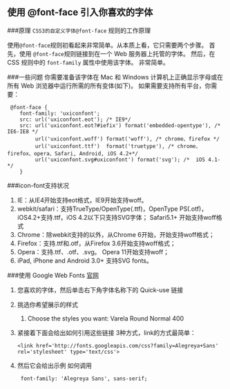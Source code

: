 使用 @font-face 引入你喜欢的字体
---------------

###原理
`CSS3的自定义字体@font-face` 规则的工作原理

使用` @font-face `规则初看起来非常简单。从本质上看，它只需要两个步骤。 首先，使用 ` @font-face `规则链接到在一个 Web 服务器上托管的字体。 然后，在 CSS 规则中的 `font-family` 属性中使用该字体。 非常简单。

###一些问题
你需要准备该字体在 Mac 和 Windows 计算机上正确显示字母或在所有 Web 浏览器中运行所需的所有变体(如下)。
	如果需要支持所有平台，你需要：
	
	 @font-face {
        font-family: 'uxiconfont';
        src: url('uxiconfont.eot'); /* IE9*/
        src: url('uxiconfont.eot?#iefix') format('embedded-opentype'), /* IE6-IE8 */
             url('uxiconfont.woff') format('woff'), /* chrome、firefox */
             url('uxiconfont.ttf')  format('truetype'), /* chrome、firefox、opera、Safari, Android, iOS 4.2+*/
             url('uxiconfont.svg#uxiconfont') format('svg'); /*  iOS 4.1- */
		}
###icon-font支持状况
1. IE：从IE4开始支持eot格式，IE9开始支持woff。
2. webkit/safari：支持TrueType/OpenType(.ttf)，OpenType PS(.otf)，iOS4.2+支持.ttf，iOS 4.2以下只支持SVG字体； Safari5.1+ 开始支持woff格式
3. Chrome：除webkit支持的以外，从Chrome 6开始，开始支持woff格式；
4. Firefox：支持.ttf和.otf，从Firefox 3.6开始支持woff格式；
5. Opera：支持.ttf、.otf、.svg。 Opera 11开始支持woff；
6. iPad, iPhone and Android 3.0+ 支持SVG fonts。

###使用 Google Web Fonts
[官网](www.google.com/webfonts)
1. 您喜欢的字体，然后单击右下角字体名称下的 Quick-use 链接
2. 挑选你希望展示的样式 

	1. Choose the styles you want:
		Varela Round
			Normal 400
3. 紧接着下面会给出如何引用这些链接
3种方式，link的方式最简单：
	
	`<link href='http://fonts.googleapis.com/css?family=Alegreya+Sans' rel='stylesheet' type='text/css'>`
4. 然后它会给出示例 如何调用
	
		font-family: 'Alegreya Sans', sans-serif;